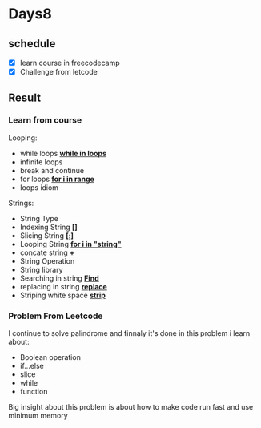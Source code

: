 # Days8
## schedule
- [x] learn course in freecodecamp
- [x] Challenge from letcode

## Result
### Learn from course
Looping:
* while loops <ins>**while in loops**</ins>
* infinite loops
* break and continue
* for loops <ins>**for i in range**</ins>
* loops idiom


Strings:
* String Type
* Indexing String <ins>**[]**</ins>
* Slicing String <ins>**[:]**</ins>
* Looping String <ins>**for i in "string"**</ins>
* concate string <ins>**+**</ins>
* String Operation
* String library
* Searching in string <ins>**Find**</ins>
* replacing in string <ins>**replace**</ins>
* Striping white space <ins>**strip**</ins>

### Problem From Leetcode
I continue to solve palindrome and finnaly it's done
in this problem i learn about:
* Boolean operation
* if...else
* slice
* while
* function

Big insight about this problem is about how to make code run fast and use minimum memory
